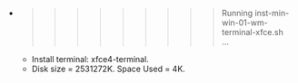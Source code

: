* >>>>>>>>> Running inst-min-win-01-wm-terminal-xfce.sh ...
  * Install terminal: xfce4-terminal.
  * Disk size = 2531272K. Space Used = 4K.

